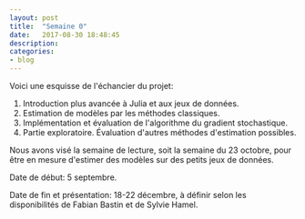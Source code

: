 ```yaml
---
layout: post
title:  "Semaine 0"
date:   2017-08-30 18:48:45
description:
categories:
- blog
---
```


Voici une esquisse de l'échancier du projet:

1. Introduction plus avancée à Julia et aux jeux de données.
2. Estimation de modèles par les méthodes classiques.
3. Implémentation et évaluation de l'algorithme du gradient stochastique.
4. Partie exploratoire. Évaluation d'autres méthodes d'estimation possibles.

Nous avons visé la semaine de lecture, soit la semaine du 23 octobre, pour être en mesure d'estimer des modèles sur des petits jeux de données.

Date de début: 5 septembre.

Date de fin et présentation: 18-22 décembre, à définir selon les disponibilités de Fabian Bastin et de Sylvie Hamel.

